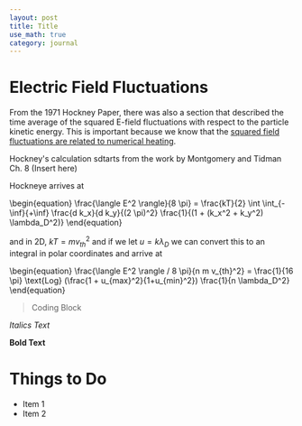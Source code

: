 ```yaml
---
layout: post
title: Title
use_math: true
category: journal
---
```



# Electric Field Fluctuations

From the 1971 Hockney Paper, there was also a section that described the time average of the squared E-field fluctuations with respect to the particle kinetic energy. This is important because we know that the [squared field fluctuations are related to numerical heating](https://ronak-n-desai.github.io/osunotebook/22sum7/). 

Hockney's calculation sdtarts from the work by Montgomery and Tidman Ch. 8 (Insert here)

Hockneye arrives at 

\begin{equation}
\frac{\langle E^2 \rangle}{8 \pi} = \frac{kT}{2} \int \int_{-\inf}{+\inf} \frac{d k_x}{d k_y}{(2 \pi)^2} \frac{1}{(1 + (k_x^2 + k_y^2) \lambda_D^2)}
\end{equation}

and in 2D, $kT = mv_{th}^2$ and if we let $u = k \lambda_D$ we can convert this to an integral in polar coordinates and arrive at

\begin{equation}
\frac{\langle E^2 \rangle / 8 \pi}{n m v_{th}^2} = \frac{1}{16 \pi} \text{Log} \(\frac{1 + u_{max}^2}{1+u_{min}^2}\) \frac{1}{n \lambda_D^2}
\end{equation}

> Coding Block

*Italics Text* 

**Bold Text**

# Things to Do
- Item 1
- Item 2
